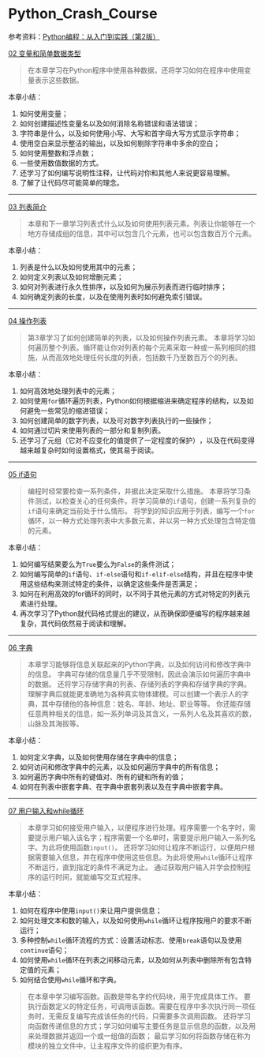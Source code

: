 # Python_Crash_Course

参考资料：[Python编程：从入门到实践（第2版）](https://weread.qq.com/web/bookDetail/08232ac0720befa90825d88)

[02 变量和简单数据类型](https://github.com/baoyg/Python_Crash_Course/tree/main/02%20%E5%8F%98%E9%87%8F%E5%92%8C%E7%AE%80%E5%8D%95%E6%95%B0%E6%8D%AE%E7%B1%BB%E5%9E%8B) 

> 在本章学习在Python程序中使用各种数据，还将学习如何在程序中使用变量表示这些数据。

本章小结：
1. 如何使用变量；
2. 如何创建描述性变量名以及如何消除名称错误和语法错误；
3. 字符串是什么，以及如何使用小写、大写和首字母大写方式显示字符串；
4. 使用空白来显示整洁的输出，以及如何剔除字符串中多余的空白；
5. 如何使用整数和浮点数；
6. 一些使用数值数据的方式。
7. 还学习了如何编写说明性注释，让代码对你和其他人来说更容易理解。
8. 了解了让代码尽可能简单的理念。

---

[03 列表简介](https://github.com/baoyg/Python_Crash_Course/tree/main/03%20%E5%88%97%E8%A1%A8%E7%AE%80%E4%BB%8B)

> 本章和下一章学习列表式什么以及如何使用列表元素。列表让你能够在一个地方存储成组的信息，其中可以包含几个元素，也可以包含数百万个元素。

本章小结：
1. 列表是什么以及如何使用其中的元素；
2. 如何定义列表以及如何增删元素；
3. 如何对列表进行永久性排序，以及如何为展示列表而进行临时排序；
3. 如何确定列表的长度，以及在使用列表时如何避免索引错误。

---

[04 操作列表](https://github.com/baoyg/Python_Crash_Course/tree/main/04%20%E6%93%8D%E4%BD%9C%E5%88%97%E8%A1%A8)

> 第3章学习了如何创建简单的列表，以及如何操作列表元素。
> 本章将学习如何遍历整个列表。循环能让你对列表的每个元素采取一种或一系列相同的措施，从而高效地处理任何长度的列表，包括数千乃至数百万个的列表。

本章小结：
1. 如何高效地处理列表中的元素；
2. 如何使用`for`循环遍历列表，Python如何根据缩进来确定程序的结构，以及如何避免一些常见的缩进错误；
3. 如何创建简单的数字列表，以及可对数字列表执行的一些操作；
4. 如何通过切片来使用列表的一部分和复制列表。
5. 还学习了元组（它对不应变化的值提供了一定程度的保护）​，以及在代码变得越来越复杂时如何设置格式，使其易于阅读。

---

[05 if语句](https://github.com/baoyg/Python_Crash_Course/tree/main/05%20if%E8%AF%AD%E5%8F%A5)

> 编程时经常要检查一系列条件，并据此决定采取什么措施。
> 本章将学习条件测试，以检查关心的任何条件。将学习简单的`if`语句，创建一系列复杂的`if`语句来确定当前处于什么情形。
> 将学到的知识应用于列表，编写一个`for`循环，以一种方式处理列表中大多数元素，并以另一种方式处理包含特定值的元素。

本章小结：
1. 如何编写结果要么为`True`要么为`False`的条件测试；
2. 如何编写简单的`if`语句、`if-else`语句和`if-elif-else`结构，并且在程序中使用这些结构来测试特定的条件，以确定这些条件是否满足；
3. 如何在利用高效的for循环的同时，以不同于其他元素的方式对特定的列表元素进行处理。
4. 再次学习了Python就代码格式提出的建议，从而确保即便编写的程序越来越复杂，其代码依然易于阅读和理解。

---

[06 字典](https://github.com/baoyg/Python_Crash_Course/tree/main/06%20%E5%AD%97%E5%85%B8)

> 本章学习能够将信息关联起来的Python字典，以及如何访问和修改字典中的信息。
> 字典可存储的信息量几乎不受限制，因此会演示如何遍历字典中的数据。
> 还将学习存储字典的列表、存储列表的字典和存储字典的字典。
> 理解字典后就能更准确地为各种真实物体建模。可以创建一个表示人的字典，其中存储他的各种信息：姓名、年龄、地址、职业等等。
> 你还能存储任意两种相关的信息，如一系列单词及其含义，一系列人名及其喜欢的数，山脉及其海拔等。

本章小结：
1. 如何定义字典，以及如何使用存储在字典中的信息；
2. 如何访问和修改字典中的元素，以及如何遍历字典中的所有信息；
3. 如何遍历字典中所有的键值对、所有的键和所有的值；
4. 如何在列表中嵌套字典、在字典中嵌套列表以及在字典中嵌套字典。

---

[07 用户输入和while循环](https://github.com/baoyg/Python_Crash_Course/tree/main/07%20%E7%94%A8%E6%88%B7%E8%BE%93%E5%85%A5%E5%92%8Cwhile%E5%BE%AA%E7%8E%AF)

> 本章学习如何接受用户输入，以便程序进行处理。程序需要一个名字时，需要提示用户输入该名字；程序需要一个名单时，需要提示用户输入一系列名字。为此将使用函数`input()`。
> 还将学习如何让程序不断运行，以便用户根据需要输入信息，并在程序中使用这些信息。为此将使用`while`循环让程序不断运行，直到指定的条件不满足为止。
> 通过获取用户输入并学会控制程序的运行时间，就能编写交互式程序。

本章小结：
1. 如何在程序中使用`input()`来让用户提供信息；
2. 如何处理文本和数的输入，以及如何使用`while`循环让程序按用户的要求不断运行；
3. 多种控制`while`循环流程的方式：设置活动标志、使用`break`语句以及使用`continue`语句；
4. 如何使用`while`循环在列表之间移动元素，以及如何从列表中删除所有包含特定值的元素；
5. 如何结合使用`while`循环和字典。

> 在本章中学习编写函数。函数是带名字的代码块，用于完成具体工作。
> 要执行函数定义的特定任务，可调用该函数。需要在程序中多次执行同一项任务时，无需反复编写完成该任务的代码，只需要多次调用函数。
> 还将学习向函数传递信息的方式；学习如何编写主要任务是显示信息的函数，以及用来处理数据并返回一个或一组值的函数；
> 最后学习如何将函数存储在称为模块的独立文件中，让主程序文件的组织更为有序。